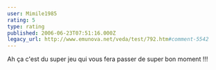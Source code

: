 ```yaml
---
user: Mimile1985
rating: 5
type: rating
published: 2006-06-23T07:51:16.000Z
legacy_url: http://www.emunova.net/veda/test/792.htm#comment-5542
---
```

Ah ça c'est du super jeu qui vous fera passer de super bon moment !!!